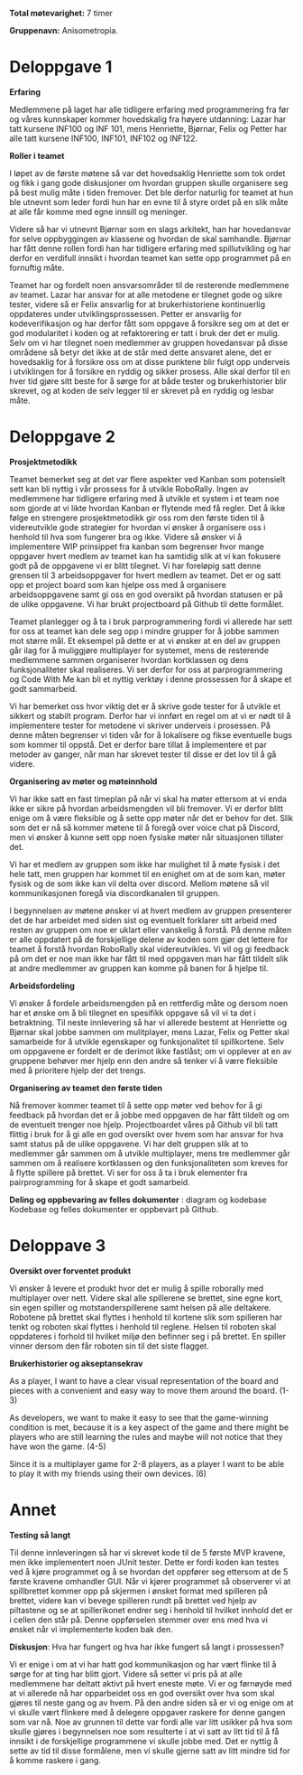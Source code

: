 **Total møtevarighet:** 7 timer

**Gruppenavn:** Anisometropia.

# Deloppgave 1

**Erfaring** 

Medlemmene på laget har alle tidligere erfaring med programmering fra før og våres kunnskaper kommer hovedskalig fra høyere utdanning:
Lazar har tatt kursene INF100 og INF 101, mens Henriette, Bjørnar, Felix og Petter har alle tatt kursene INF100, INF101, INF102 og INF122.  

**Roller i teamet**

I løpet av de første møtene så var det hovedsaklig Henriette som tok ordet og fikk i gang gode diskusjoner om hvordan gruppen skulle organisere seg på best mulig måte i tiden fremover. Det ble derfor naturlig for teamet at hun ble utnevnt som leder fordi hun har en evne til å styre ordet på en slik måte at alle får komme med egne innsill og meninger.

Videre så har vi utnevnt Bjørnar som en slags arkitekt, han har hovedansvar for selve oppbyggingen av klassene og hvordan de skal samhandle. Bjørnar har fått denne rollen fordi han har tidligere erfaring med spillutvikling og har derfor en verdifull innsikt i hvordan teamet kan sette opp programmet på en fornuftig måte.

Teamet har og fordelt noen ansvarsområder til de resterende medlemmene av teamet. Lazar har ansvar for at alle metodene er tilegnet gode og sikre tester, videre så er Felix ansvarlig for at brukerhistoriene kontinuerlig oppdateres under utviklingsprossessen. Petter er ansvarlig for kodeverifikasjon og har derfor fått som oppgave å forsikre seg om at det er god modularitet i koden og at refaktorering er tatt i bruk der det er mulig. Selv om vi har tilegnet noen medlemmer av gruppen hovedansvar på disse områdene så betyr det ikke at de står med dette ansvaret alene, det er hovedsaklig for å forsikre oss om at disse punktene blir fulgt opp  underveis i utviklingen for å forsikre en ryddig og sikker prosess. Alle skal derfor til en hver tid gjøre sitt beste for å sørge for at både tester og brukerhistorier blir skrevet, og at koden de selv legger til er skrevet på en ryddig og lesbar måte.

# Deloppgave 2 

**Prosjektmetodikk** 

Teamet bemerket seg at det var flere aspekter ved Kanban som potensielt sett kan bli nyttig i vår prossess for å utvikle RoboRally. Ingen av medlemmene har tidligere erfaring med å utvikle et system i et team noe som gjorde at vi likte hvordan Kanban er flytende med få regler. Det å ikke følge en strengere prosjektmetodikk gir oss rom den første tiden til å videreutvikle gode strategier for hvordan vi ønsker å organisere oss i henhold til hva som fungerer bra og ikke. Videre så ønsker vi å implementere WIP prinsippet fra kanban som begrenser hvor mange oppgaver hvert medlem av teamet kan ha samtidig slik at vi kan fokusere godt på de oppgavene vi er blitt tilegnet. Vi har foreløpig satt denne grensen til 3 arbeidsoppgaver for hvert medlem av teamet. Det er og satt opp et project board som kan hjelpe oss med å organisere arbeidsoppgavene samt gi oss en god oversikt på hvordan statusen er på de ulike oppgavene. Vi har brukt projectboard på Github til dette formålet.

Teamet planlegger og å ta i bruk parprogrammering fordi vi allerede har sett for oss at teamet kan dele seg opp i mindre grupper for å jobbe sammen mot større mål. Et eksempel på dette er at vi ønsker at en del av gruppen går ilag for å muliggjøre multiplayer for systemet, mens de resterende medlemmene sammen organiserer hvordan kortklassen og dens funksjonaliteter skal realiseres. Vi ser derfor for oss at parprogrammering og Code With Me kan bli et nyttig verktøy i denne prossessen for å skape et godt sammarbeid.

Vi har bemerket oss hvor viktig det er å skrive gode tester for å utvikle et sikkert og stabilt program. Derfor har vi innført en regel om at vi er nødt til å implementere tester for metodene vi skriver underveis i prosessen. På denne måten begrenser vi tiden vår for å lokalisere og fikse eventuelle bugs som kommer til oppstå. Det er derfor bare tillat å implementere et par metoder av ganger, når man har skrevet tester til disse er det lov til å gå videre.

**Organisering av møter og møteinnhold**

Vi har ikke satt en fast timeplan på når vi skal ha møter ettersom at vi enda ikke er sikre på hvordan arbeidsmengden vil bli fremover. Vi er derfor blitt enige om å være fleksible og å  sette opp møter når det er behov for det. Slik som det er nå så kommer møtene til å foregå over voice chat på Discord, men vi ønsker å kunne sett opp noen fysiske møter når situasjonen tillater det.

Vi har et medlem av gruppen som ikke har mulighet til å møte fysisk i det hele tatt, men gruppen har kommet til en enighet om at de som kan, møter fysisk og de som ikke kan vil delta over discord. Mellom møtene så vil kommunikasjonen foregå via discordkanalen til gruppen.

I begynnelsen av møtene ønsker vi at hvert medlem av gruppen presenterer det de har arbeidet med siden sist og eventuelt forklarer sitt arbeid med resten av gruppen om noe er uklart eller vanskelig å forstå. På denne måten er alle oppdatert på de forskjellige delene av koden som gjør det lettere for teamet å forstå hvordan RoboRally skal videreutvikles. Vi vil og gi feedback på om det er noe man ikke har fått til med oppgaven man har fått tildelt slik at andre medlemmer av gruppen kan komme på banen for å hjelpe til.

**Arbeidsfordeling**

Vi ønsker å fordele arbeidsmengden på en rettferdig måte og dersom noen har et ønske om å bli tilegnet en spesifikk oppgave så vil vi ta det i betraktning. Til neste innlevering så har vi allerede bestemt at Henriette og Bjørnar skal jobbe sammen om mulitplayer, mens Lazar, Felix og Petter skal samarbeide for å utvikle egenskaper og funksjonalitet til spillkortene. Selv om oppgavene er fordelt er de derimot ikke fastlåst; om vi opplever at en av gruppene behøver mer hjelp enn den andre så tenker vi å være fleksible med å prioritere hjelp der det trengs.

**Organisering av teamet den første tiden**

Nå fremover kommer teamet til å sette opp møter ved behov for å gi feedback på hvordan det er å jobbe med oppgaven de har fått tildelt og om de eventuelt trenger noe hjelp. Projectboardet våres på Github vil bli tatt flittig i bruk for å gi alle en god oversikt over hvem som har ansvar for hva samt status på de ulike oppgavene. Vi har delt gruppen slik at to medlemmer går sammen om å utvikle multiplayer, mens tre medlemmer går sammen om å realisere kortklassen og den funksjonaliteten som kreves for å flytte spillere på brettet. Vi ser for oss å ta i bruk elementer fra pairprogramming for å skape et godt samarbeid. 

**Deling og oppbevaring av felles dokumenter** : diagram og kodebase
Kodebase og felles dokumenter er oppbevart på Github.
 

# Deloppave 3 

**Oversikt over forventet produkt**

Vi ønsker å levere et produkt hvor det er mulig å spille roborally med multiplayer over nett. Videre skal alle spillerene se brettet, sine egne kort, sin egen spiller og motstanderspillerene samt helsen på alle deltakere. Robotene på brettet skal flyttes i henhold til kortene slik som spilleren har tenkt og roboten skal flyttes i henhold til reglene. Helsen til roboten skal oppdateres i forhold til hvilket miljø den befinner seg i på brettet. En spiller vinner dersom den får roboten sin til det siste flagget.

**Brukerhistorier og akseptansekrav** 

As a player, I want to have a clear visual representation of the board and pieces with a convenient and easy way to move them around the board. (1-3)

As developers, we want to make it easy to see that the game-winning condition is met, because it is a key aspect of the game and there might be players who are still learning the rules and maybe will not notice that they have won the game. (4-5)

Since it is a multiplayer game for 2-8 players, as a player I want to be able to play it with my friends using their own devices. (6)


# Annet 

**Testing så langt**

Til denne innleveringen så har vi skrevet kode til de 5 første MVP kravene, men ikke implementert noen JUnit tester. Dette er fordi koden kan testes ved å kjøre programmet og å se hvordan det oppfører seg ettersom at de 5 første kravene omhandler GUI. Når vi kjører programmet så observerer vi at spillbrettet kommer opp på skjermen i ønsket format med spilleren på brettet, videre kan vi bevege spilleren rundt på brettet ved hjelp av piltastene og se at spillerikonet endrer seg i henhold til hvilket innhold det er i cellen den står på. Denne oppførselen stemmer over ens med hva vi ønsket når vi implementerte koden bak den.

**Diskusjon**: Hva har fungert og hva har ikke fungert så langt i prossessen? 

Vi er enige i om at vi har hatt god kommunikasjon og har vært flinke til å sørge for at ting har blitt gjort. Videre så setter vi pris på at alle medlemmene har deltatt aktivt på hvert eneste møte. Vi er og førnøyde med at vi allerede nå har opparbeidet oss en god oversikt over hva som skal gjøres til neste gang og av hvem. På den andre siden så er vi og enige om at vi skulle vært flinkere med å delegere oppgaver raskere for denne gangen som var nå. Noe av grunnen til dette var fordi alle var litt usikker på hva som skulle gjøres i begynnelsen noe som resulterte i at vi satt av litt tid til å få innsikt i de forskjellige programmene vi skulle jobbe med. Det er nyttig å sette av tid til disse formålene, men vi skulle gjerne satt av litt mindre tid for å komme raskere i gang. 

